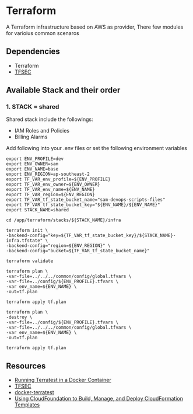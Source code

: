 # Terraform
A Terraform infrastructure based on AWS as provider, There few modules for varioius common scenaros

## Dependencies
- Terraform
- [TFSEC](https://aquasecurity.github.io/tfsec/v1.16.3/)

## Available Stack and their order
### 1. STACK = shared
Shared stack include the followings:

- IAM Roles and Policies
- Billing Alarms


Add following into your .env files or set the following environment variables

```
export ENV_PROFILE=dev
export ENV_OWNER=sam
export ENV_NAME=base
export ENV_REGION=ap-southeast-2
export TF_VAR_env_profile=${ENV_PROFILE}
export TF_VAR_env_owner=${ENV_OWNER}
export TF_VAR_env_name=${ENV_NAME}
export TF_VAR_region=${ENV_REGION}
export TF_VAR_tf_state_bucket_name="sam-devops-scripts-files"
export TF_VAR_tf_state_bucket_key="${ENV_NAME}/${ENV_NAME}"
export STACK_NAME=shared

cd /app/terraform/stacks/${STACK_NAME}/infra

terraform init \
-backend-config="key=${TF_VAR_tf_state_bucket_key}/${STACK_NAME}-infra.tfstate" \
-backend-config="region=${ENV_REGION}" \
-backend-config="bucket=${TF_VAR_tf_state_bucket_name}"

terraform validate

terraform plan \
-var-file=../../../common/config/global.tfvars \
-var-file=../config/${ENV_PROFILE}.tfvars \
-var env_name=${ENV_NAME} \
-out=tf.plan

terraform apply tf.plan

terraform plan \
-destroy \
-var-file=../config/${ENV_PROFILE}.tfvars \
-var-file=../../../common/config/global.tfvars \
-var env_name=${ENV_NAME} \
-out=tf.plan

terraform apply tf.plan
```


## Resources
- [Running Terratest in a Docker Container](https://austincloud.guru/2021/06/24/running-terratest-in-a-docker-container/)
- [TFSEC](https://aquasecurity.github.io/tfsec/v1.16.3/)
- [docker-terratest](https://github.com/AustinCloudGuru/docker-terratest)
- [Using CloudFoundation to Build, Manage, and Deploy CloudFormation Templates](https://start.jcolemorrison.com/cloudfoundation-build-manage-and-deploy-cloudformation-templates/)

